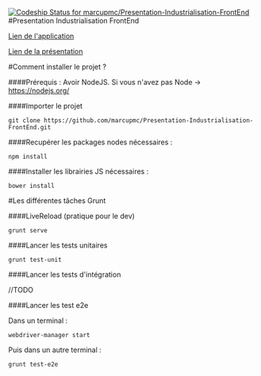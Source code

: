 [ ![Codeship Status for marcupmc/Presentation-Industrialisation-FrontEnd](https://codeship.com/projects/b2aa31d0-d3f1-0132-bc32-6a9d26101b06/status?branch=master)](https://codeship.com/projects/77713)
#Presentation Industrialisation FrontEnd

[Lien de l'application](http://marcupmc.github.io/Presentation-Industrialisation-FrontEnd/app/)

[Lien de la présentation](http://slides.com/marcgregoire/industrialisationfrontend#/)

#Comment installer le projet ?

####Prérequis : 
Avoir NodeJS. Si vous n'avez pas Node -> https://nodejs.org/

####Importer le projet

```
git clone https://github.com/marcupmc/Presentation-Industrialisation-FrontEnd.git
```

####Recupérer les packages nodes nécessaires :

```
npm install 
```

####Installer les librairies JS nécessaires :

```
bower install
```

#Les différentes tâches Grunt

####LiveReload (pratique pour le dev)

```
grunt serve 
```

####Lancer les tests unitaires

```
grunt test-unit
```

####Lancer les tests d'intégration

//TODO

####Lancer les test e2e

Dans un terminal :

```
webdriver-manager start
```

Puis dans un autre terminal :

```
grunt test-e2e
```